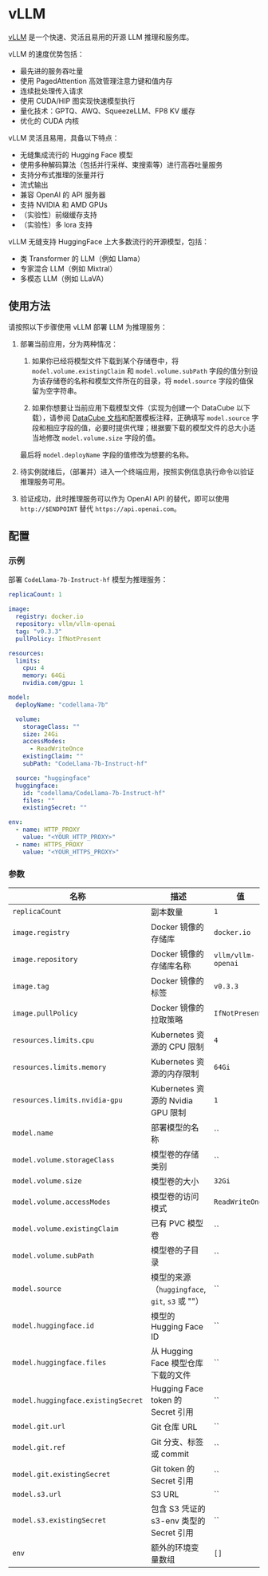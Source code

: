 # vLLM

[vLLM](https://github.com/vllm-project/vllm) 是一个快速、灵活且易用的开源 LLM 推理和服务库。

vLLM 的速度优势包括：

* 最先进的服务吞吐量
* 使用 PagedAttention 高效管理注意力键和值内存
* 连续批处理传入请求
* 使用 CUDA/HIP 图实现快速模型执行
* 量化技术：GPTQ、AWQ、SqueezeLLM、FP8 KV 缓存
* 优化的 CUDA 内核

vLLM 灵活且易用，具备以下特点：

* 无缝集成流行的 Hugging Face 模型
* 使用多种解码算法（包括并行采样、束搜索等）进行高吞吐量服务
* 支持分布式推理的张量并行
* 流式输出
* 兼容 OpenAI 的 API 服务器
* 支持 NVIDIA 和 AMD GPUs
* （实验性）前缀缓存支持
* （实验性）多 lora 支持

vLLM 无缝支持 HuggingFace 上大多数流行的开源模型，包括：

* 类 Transformer 的 LLM（例如 Llama）
* 专家混合 LLM（例如 Mixtral）
* 多模态 LLM（例如 LLaVA）

## 使用方法

请按照以下步骤使用 vLLM 部署 LLM 为推理服务：

1. 部署当前应用，分为两种情况：

    1. 如果你已经将模型文件下载到某个存储卷中，将 `model.volume.existingClaim` 和 `model.volume.subPath` 字段的值分别设为该存储卷的名称和模型文件所在的目录，将 `model.source` 字段的值保留为空字符串。

    2. 如果你想要让当前应用下载模型文件（实现为创建一个 DataCube 以下载），请参阅 [DataCube 文档](https://t9k.github.io/user-manuals/latest/modules/auxiliary/datacube.html#%E8%AE%BE%E7%BD%AE%E6%BA%90%E5%AD%98%E5%82%A8%E6%9C%8D%E5%8A%A1)和配置模板注释，正确填写 `model.source` 字段和相应字段的值，必要时提供代理；根据要下载的模型文件的总大小适当地修改 `model.volume.size` 字段的值。

    最后将 `model.deployName` 字段的值修改为想要的名称。

2. 待实例就绪后，（部署并）进入一个终端应用，按照实例信息执行命令以验证推理服务可用。

3. 验证成功，此时推理服务可以作为 OpenAI API 的替代，即可以使用 `http://$ENDPOINT` 替代 `https://api.openai.com`。

## 配置

### 示例

部署 `CodeLlama-7b-Instruct-hf` 模型为推理服务：

```yaml
replicaCount: 1

image:
  registry: docker.io
  repository: vllm/vllm-openai
  tag: "v0.3.3"
  pullPolicy: IfNotPresent

resources:
  limits:
    cpu: 4
    memory: 64Gi
    nvidia.com/gpu: 1

model:
  deployName: "codellama-7b"

  volume:
    storageClass: ""
    size: 24Gi
    accessModes:
      - ReadWriteOnce
    existingClaim: ""
    subPath: "CodeLlama-7b-Instruct-hf"

  source: "huggingface"
  huggingface:
    id: "codellama/CodeLlama-7b-Instruct-hf"
    files: ""
    existingSecret: ""

env:
  - name: HTTP_PROXY
    value: "<YOUR_HTTP_PROXY>"
  - name: HTTPS_PROXY
    value: "<YOUR_HTTPS_PROXY>"
```

### 参数

| 名称                               | 描述                                           | 值                 |
| ---------------------------------- | ---------------------------------------------- | ------------------ |
| `replicaCount`                     | 副本数量                                       | `1`                |
| `image.registry`                   | Docker 镜像的存储库                            | `docker.io`        |
| `image.repository`                 | Docker 镜像的存储库名称                        | `vllm/vllm-openai` |
| `image.tag`                        | Docker 镜像的标签                              | `v0.3.3`           |
| `image.pullPolicy`                 | Docker 镜像的拉取策略                          | `IfNotPresent`     |
| `resources.limits.cpu`             | Kubernetes 资源的 CPU 限制                     | `4`                |
| `resources.limits.memory`          | Kubernetes 资源的内存限制                      | `64Gi`             |
| `resources.limits.nvidia-gpu`      | Kubernetes 资源的 Nvidia GPU 限制              | `1`                |
| `model.name`                       | 部署模型的名称                                 | ``                 |
| `model.volume.storageClass`        | 模型卷的存储类别                               | ``                 |
| `model.volume.size`                | 模型卷的大小                                   | `32Gi`             |
| `model.volume.accessModes`         | 模型卷的访问模式                               | `ReadWriteOnce`    |
| `model.volume.existingClaim`       | 已有 PVC 模型卷                                | ``                 |
| `model.volume.subPath`             | 模型卷的子目录                                 | ``                 |
| `model.source`                     | 模型的来源（`huggingface`, `git`, `s3` 或 ""） | ``                 |
| `model.huggingface.id`             | 模型的 Hugging Face ID                         | ``                 |
| `model.huggingface.files`          | 从 Hugging Face 模型仓库下载的文件             | ``                 |
| `model.huggingface.existingSecret` | Hugging Face token 的 Secret 引用              | ``                 |
| `model.git.url`                    | Git 仓库 URL                                   | ``                 |
| `model.git.ref`                    | Git 分支、标签或 commit                        | ``                 |
| `model.git.existingSecret`         | Git token 的 Secret 引用                       | ``                 |
| `model.s3.url`                     | S3 URL                                         | ``                 |
| `model.s3.existingSecret`          | 包含 S3 凭证的 s3-env 类型的 Secret 引用       | ``                 |
| `env`                              | 额外的环境变量数组                             | `[]`               |
